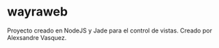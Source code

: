 # wayraweb
Proyecto creado en NodeJS y Jade para el control de vistas.
Creado por Alexsandre Vasquez.
